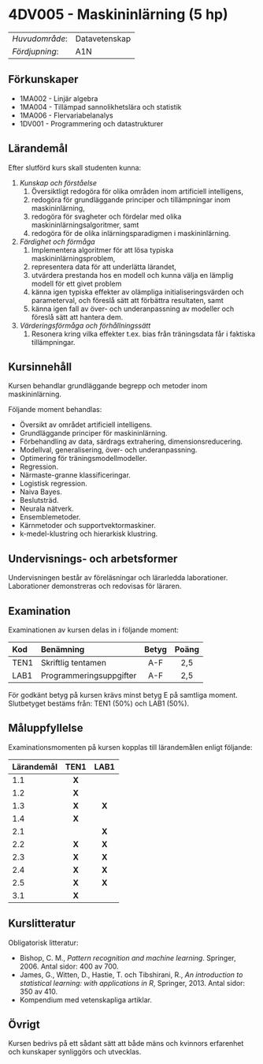 # 4DV005 - Maskininlärning (5 hp)

|     |     |
| --- | --- | 
| *Huvudområde*: | Datavetenskap | 
| *Fördjupning*: | A1N | 


## Förkunskaper

- 1MA002 - Linjär algebra 
- 1MA004 - Tillämpad sannolikhetslära och statistik
- 1MA006 - Flervariabelanalys
- 1DV001 - Programmering och datastrukturer 

## Lärandemål

Efter slutförd kurs skall studenten kunna:

1. *Kunskap och förståelse*
    1. Översiktligt redogöra för olika områden inom artificiell intelligens,  
    2. redogöra för grundläggande principer och tillämpningar inom maskininlärning,
    3. redogöra för svagheter och fördelar med olika maskininlärningsalgoritmer, samt
    4. redogöra för de olika inlärningsparadigmen i maskininlärning.
2. *Färdighet och förmåga*
    1. Implementera algoritmer för att lösa typiska maskininlärningsproblem,
    2. representera data för att underlätta lärandet,
    3. utvärdera prestanda hos en modell och kunna välja en lämplig modell för ett givet problem
    4. känna igen typiska effekter av olämpliga initialiseringsvärden och parameterval, och föreslå sätt att förbättra resultaten, samt
    5. känna igen fall av över- och underanpassning av modeller och föreslå sätt att hantera dem.
3. *Värderingsförmåga och förhållningssätt*
    1. Resonera kring vilka effekter t.ex. bias från träningsdata får i faktiska tillämpningar.


## Kursinnehåll

Kursen behandlar grundläggande begrepp och metoder inom maskininlärning. 

Följande moment behandlas:

- Översikt av området artificiell intelligens.
- Grundläggande principer för maskininlärning.
- Förbehandling av data, särdrags extrahering, dimensionsreducering.
- Modellval, generalisering, över- och underanpassning.
- Optimering för träningsmodellmodeller.
- Regression.
- Närmaste-granne klassificeringar.
- Logistisk regression.
- Naiva Bayes.
- Beslutsträd.
- Neurala nätverk.
- Ensemblemetoder.
- Kärnmetoder och supportvektormaskiner.
- k-medel-klustring och hierarkisk klustring.

## Undervisnings- och arbetsformer

Undervisningen består av föreläsningar och lärarledda laborationer. Laborationer demonstreras och redovisas för läraren.

## Examination

Examinationen av kursen delas in i följande moment:

| Kod  | Benämning             | Betyg | Poäng | 
| :--- | :-------------------- | :---: | :---: |
| TEN1 | Skriftlig tentamen    | A-F   | 2,5   |
| LAB1 | Programmeringsuppgifter | A-F   | 2,5   |

För godkänt betyg på kursen krävs minst betyg E på samtliga moment. Slutbetyget bestäms från: TEN1 (50%) och LAB1 (50%).

## Måluppfyllelse

Examinationsmomenten på kursen kopplas till lärandemålen enligt följande:

| Lärandemål | TEN1  | LAB1  |
| :--------- | :---: | :---: |
| 1.1        | **X** |       |
| 1.2        | **X** |       |
| 1.3        | **X** | **X** |
| 1.4        | **X** |       |
| 2.1        |       | **X** |
| 2.2        | **X** | **X** |
| 2.3        | **X** | **X** |
| 2.4        | **X** | **X** |
| 2.5        | **X** | **X** |
| 3.1        | **X** |       |

## Kurslitteratur

Obligatorisk litteratur:

- Bishop, C. M., *Pattern recognition and machine learning*. Springer, 2006. Antal sidor: 400 av 700.
- James, G., Witten, D., Hastie, T. och Tibshirani, R., *An introduction to statistical learning: with applications in R*, Springer, 2013. Antal sidor: 350 av 410.
- Kompendium med vetenskapliga artiklar.

## Övrigt

Kursen bedrivs på ett sådant sätt att både mäns och kvinnors erfarenhet och kunskaper synliggörs och utvecklas.
